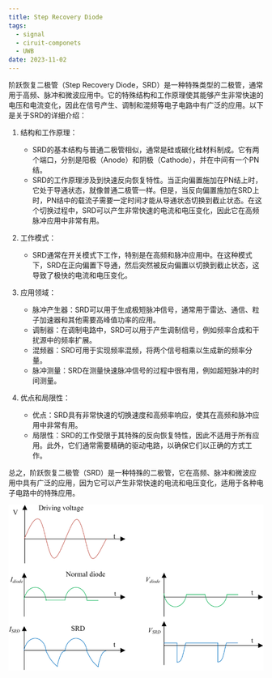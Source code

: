 ```yaml
---
title: Step Recovery Diode
tags:
  - signal
  - ciruit-componets
  - UWB
date: 2023-11-02
---
```


阶跃恢复二极管（Step Recovery Diode，SRD）是一种特殊类型的二极管，通常用于高频、脉冲和微波应用中。它的特殊结构和工作原理使其能够产生非常快速的电压和电流变化，因此在信号产生、调制和混频等电子电路中有广泛的应用。以下是关于SRD的详细介绍：

1. 结构和工作原理：
   - SRD的基本结构与普通二极管相似，通常是硅或碳化硅材料制成。它有两个端口，分别是阳极（Anode）和阴极（Cathode），并在中间有一个PN结。
   - SRD的工作原理涉及到快速反向恢复特性。当正向偏置施加在PN结上时，它处于导通状态，就像普通二极管一样。但是，当反向偏置施加在SRD上时，PN结中的载流子需要一定时间才能从导通状态切换到截止状态。在这个切换过程中，SRD可以产生非常快速的电流和电压变化，因此它在高频脉冲应用中非常有用。

2. 工作模式：
   - SRD通常在开关模式下工作，特别是在高频和脉冲应用中。在这种模式下，SRD在正向偏置下导通，然后突然被反向偏置以切换到截止状态，这导致了极快的电流和电压变化。

3. 应用领域：
   - 脉冲产生器：SRD可以用于生成极短脉冲信号，通常用于雷达、通信、粒子加速器和其他需要高峰值功率的应用。
   - 调制器：在调制电路中，SRD可以用于产生调制信号，例如频率合成和干扰源中的频率扩展。
   - 混频器：SRD可用于实现频率混频，将两个信号相乘以生成新的频率分量。
   - 脉冲测量：SRD在测量快速脉冲信号的过程中很有用，例如超短脉冲的时间测量。

4. 优点和局限性：
   - 优点：SRD具有非常快速的切换速度和高频率响应，使其在高频和脉冲应用中非常有用。
   - 局限性：SRD的工作受限于其特殊的反向恢复特性，因此不适用于所有应用。此外，它们通常需要精确的驱动电路，以确保它们以正确的方式工作。

总之，阶跃恢复二极管（SRD）是一种特殊的二极管，它在高频、脉冲和微波应用中具有广泛的应用，因为它可以产生非常快速的电流和电压变化，适用于各种电子电路中的特殊应用。

![](signal/hardware/attachments/Pasted%20image%2020231102154725.png)
